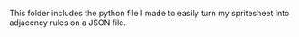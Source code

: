 This folder includes the python file I made to easily turn my spritesheet into adjacency rules on a JSON file.
